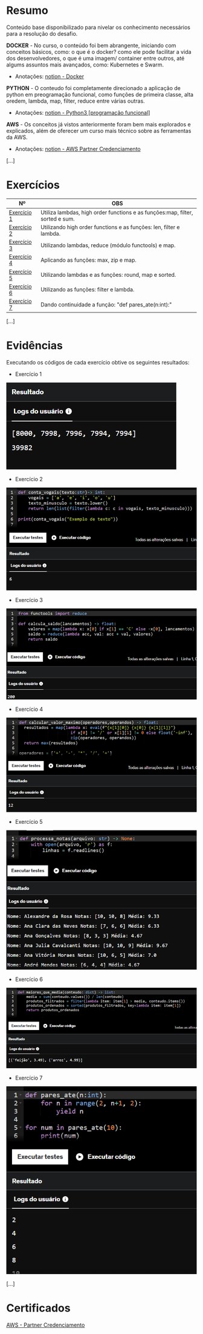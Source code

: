 
# Resumo

Conteúdo base disponibilizado para nivelar os conhecimento necessários para a resolução do desafio.

**DOCKER** - No curso, o conteúdo foi bem abrangente, iniciando com conceitos básicos, como: o que é o docker? como ele pode facilitar a vida dos desenvolvedores, o que é uma imagem/ container entre outros, até algums assuntos mais avançados, como: Kubernetes e Swarm.

- Anotações: [notion - Docker](https://www.notion.so/Docker-1499bf04327c80cc9ba9de007aefd48a?pvs=4)


**PYTHON** - O conteudo foi completamente direcionado a aplicação de python em preogramação funcional, como funções de primeira classe, alta oredem, lambda, map, filter, reduce entre várias outras.

- Anotações: [notion - Python3 [programação funcional]](https://www.notion.so/Python-13b9bf04327c80e4b61edd128ab5c5ad?pvs=4)


**AWS** - Os conceitos já vistos anteriormente foram bem mais explorados e explicados, além de oferecer um curso mais técnico sobre as ferramentas da AWS.

- Anotações: [notion - AWS Partner Credenciamento](https://www.notion.so/AWS-Partner-Credenciamento-1509bf04327c8083b837d45d884560f6?pvs=4)


[...]


# Exercícios

| Nº | OBS |
|-----------------------|-------------------------|
| [Exercício 1 ](../Sprint%204/Exercicios/ex1.py) | Utiliza lambdas, high order functions e as funções:map, filter, sorted e sum. |
| [Exercício 2](../Sprint%204/Exercicios/ex2.py) | Utilizando high order functions e as funções: len, filter e lambda. | 
| [Exercício 3](../Sprint%204/Exercicios/ex3.py) | Utilizando lambdas, reduce (módulo functools) e map. |
| [Exercício 4](../Sprint%204/Exercicios/ex4.py) | Aplicando as funções: max, zip e map. |
| [Exercício 5](../Sprint%204/Exercicios/ex5.py) | Utilizando lambdas e as funções: round, map e sorted. |
| [Exercício 6](../Sprint%204/Exercicios/ex6.py) | Utilizando as funções: filter e lambda. |
| [Exercício 7](../Sprint%204/Exercicios/ex7.py) | Dando continuidade a função: "def pares_ate(n:int):" |


[...]


# Evidências

Executando os códigos de cada exercício obtive os seguintes resultados:

- Exercício 1

![ex1](../Sprint%204/Exercicios/Evidencias/ex1.png)

- Exercício 2

![ex2](../Sprint%204/Exercicios/Evidencias/ex2.png)

- Exercício 3

![ex3](../Sprint%204/Exercicios/Evidencias/ex3.png)

- Exercício 4

![ex4](../Sprint%204/Exercicios/Evidencias/ex4.png)

- Exercício 5

![ex5](../Sprint%204/Exercicios/Evidencias/ex5.png)

- Exercício 6

![ex6](../Sprint%204/Exercicios/Evidencias/ex6.png)

- Exercício 7

![ex7](../Sprint%204/Exercicios/Evidencias/ex7.png)


[...]


# Certificados

[AWS - Partner Credenciamento](../Sprint%204/Certificados/AWS_partner-credenciamento.pdf)


